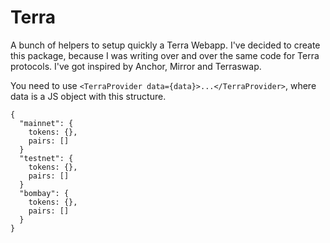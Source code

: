 # Terra

A bunch of helpers to setup quickly a Terra Webapp. I've decided to create this
package, because I was writing over and over the same code for Terra protocols.
I've got inspired by Anchor, Mirror and Terraswap.

You need to use `<TerraProvider data={data}>...</TerraProvider>`, where data is
a JS object with this structure.

```
{
  "mainnet": {
    tokens: {},
    pairs: []
  }
  "testnet": {
    tokens: {},
    pairs: []
  }
  "bombay": {
    tokens: {},
    pairs: []
  }
}
```
